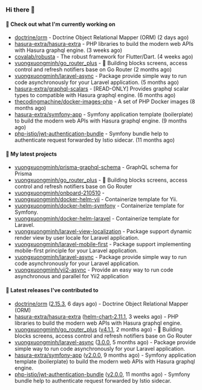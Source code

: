 ### Hi there 👋

#### 👷 Check out what I'm currently working on

- [doctrine/orm](https://github.com/doctrine/orm) - Doctrine Object Relational Mapper (ORM) (2 days ago)
- [hasura-extra/hasura-extra](https://github.com/hasura-extra/hasura-extra) - PHP libraries to build the modern web APIs with Hasura graphql engine. (3 weeks ago)
- [covalab/robusta](https://github.com/covalab/robusta) - The robust framework for Flutter/Dart. (4 weeks ago)
- [vuongxuongminh/go_router_plus](https://github.com/vuongxuongminh/go_router_plus) - :office: Building blocks screens, access control and refresh notifiers base on Go Router (2 months ago)
- [vuongxuongminh/laravel-async](https://github.com/vuongxuongminh/laravel-async) - Package provide simple way to run code asynchronously for your Laravel application. (5 months ago)
- [hasura-extra/graphql-scalars](https://github.com/hasura-extra/graphql-scalars) - [READ-ONLY] Provides graphql scalar types to compatible with Hasura graphql engine. (6 months ago)
- [thecodingmachine/docker-images-php](https://github.com/thecodingmachine/docker-images-php) - A set of PHP Docker images (8 months ago)
- [hasura-extra/symfony-app](https://github.com/hasura-extra/symfony-app) - Symfony application template (boilerplate) to build the modern web APIs with Hasura graphql engine. (9 months ago)
- [php-istio/jwt-authentication-bundle](https://github.com/php-istio/jwt-authentication-bundle) - Symfony bundle help to authenticate request forwarded by Istio sidecar. (11 months ago)

#### 🌱 My latest projects

- [vuongxuongminh/prisma-graphql-schema](https://github.com/vuongxuongminh/prisma-graphql-schema) - GraphQL schema for Prisma
- [vuongxuongminh/go_router_plus](https://github.com/vuongxuongminh/go_router_plus) - :office: Building blocks screens, access control and refresh notifiers base on Go Router
- [vuongxuongminh/onboard-210510](https://github.com/vuongxuongminh/onboard-210510) - 
- [vuongxuongminh/docker-helm-yii](https://github.com/vuongxuongminh/docker-helm-yii) - Containerize template for Yii.
- [vuongxuongminh/docker-helm-symfony](https://github.com/vuongxuongminh/docker-helm-symfony) - Containerize template for Symfony.
- [vuongxuongminh/docker-helm-laravel](https://github.com/vuongxuongminh/docker-helm-laravel) - Containerize template for Laravel.
- [vuongxuongminh/laravel-view-localization](https://github.com/vuongxuongminh/laravel-view-localization) - Package support dynamic render view by user locale for Laravel application.
- [vuongxuongminh/laravel-mobile-first](https://github.com/vuongxuongminh/laravel-mobile-first) - Package support implementing mobile-first principle for your Laravel application. 
- [vuongxuongminh/laravel-async](https://github.com/vuongxuongminh/laravel-async) - Package provide simple way to run code asynchronously for your Laravel application.
- [vuongxuongminh/yii2-async](https://github.com/vuongxuongminh/yii2-async) - Provide an easy way to run code asynchronous and parallel for Yii2 application

#### 🔭 Latest releases I've contributed to

- [doctrine/orm](https://github.com/doctrine/orm) ([2.15.3](https://github.com/doctrine/orm/releases/tag/2.15.3), 6 days ago) - Doctrine Object Relational Mapper (ORM)
- [hasura-extra/hasura-extra](https://github.com/hasura-extra/hasura-extra) ([helm-chart-2.11.1](https://github.com/hasura-extra/hasura-extra/releases/tag/helm-chart-2.11.1), 3 weeks ago) - PHP libraries to build the modern web APIs with Hasura graphql engine.
- [vuongxuongminh/go_router_plus](https://github.com/vuongxuongminh/go_router_plus) ([v4.1.1](https://github.com/vuongxuongminh/go_router_plus/releases/tag/v4.1.1), 2 months ago) - :office: Building blocks screens, access control and refresh notifiers base on Go Router
- [vuongxuongminh/laravel-async](https://github.com/vuongxuongminh/laravel-async) ([3.0.0](https://github.com/vuongxuongminh/laravel-async/releases/tag/3.0.0), 5 months ago) - Package provide simple way to run code asynchronously for your Laravel application.
- [hasura-extra/symfony-app](https://github.com/hasura-extra/symfony-app) ([v2.0.0](https://github.com/hasura-extra/symfony-app/releases/tag/v2.0.0), 9 months ago) - Symfony application template (boilerplate) to build the modern web APIs with Hasura graphql engine.
- [php-istio/jwt-authentication-bundle](https://github.com/php-istio/jwt-authentication-bundle) ([v2.0.0](https://github.com/php-istio/jwt-authentication-bundle/releases/tag/v2.0.0), 11 months ago) - Symfony bundle help to authenticate request forwarded by Istio sidecar.

